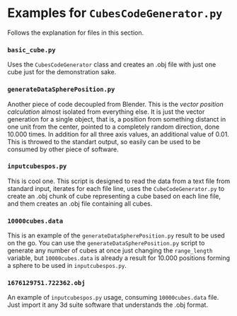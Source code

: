 # Examples for `CubesCodeGenerator.py`

Follows the explanation for files in this section.

### **`basic_cube.py`**

Uses the `CubesCodeGenerator` class and creates an .obj file with just one cube just for the demonstration sake.


### **`generateDataSpherePosition.py`**

Another piece of code decoupled from Blender. This is the *vector position calculation* almost isolated from everything else. It is just the vector generation for a single object, that is, a position from something distanct in one unit from the center, pointed to a completely random direction, done 10.000 times. In addition for all three axis values, an additional value of 0.01. This is throwed to the standart output, so easily can be used to be consumed by other piece of software.

### **`inputcubespos.py`**

This is cool one. This script is designed to read the data from a text file from standard input, iterates for each file line, uses the `CubeCodeGenerator.py` to create an .obj chunk of cube representing a cube based on each line file, and them creates an .obj file containing all cubes.

### **`10000cubes.data`**

This is an example of the `generateDataSpherePosition.py` result to be used on the go. You can use the `generateDataSpherePosition.py` script to generate any number of cubes at once just changing the `range_length` variable, but `10000cubes.data` is already a result for 10.000 positions forming a sphere to be used in `inputcubespos.py`.

### **`1676129751.722362.obj`**

An example of `inputcubespos.py` usage, consuming `10000cubes.data` file. Just import it any 3d suite software that understands the .obj format.

